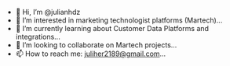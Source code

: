 - 👋 Hi, I’m @julianhdz
- 👀 I’m interested in marketing technologist platforms (Martech)...
- 🌱 I’m currently learning about Customer Data Platforms and integrations...
- 💞️ I’m looking to collaborate on Martech projects...
- 📫 How to reach me: juliher2189@gmail.com...

<!---
julianhdz/julianhdz is a ✨ special ✨ repository because its `README.md` (this file) appears on your GitHub profile.
You can click the Preview link to take a look at your changes.
--->
